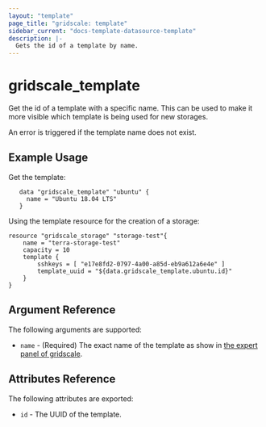 ```yaml
---
layout: "template"
page_title: "gridscale: template"
sidebar_current: "docs-template-datasource-template"
description: |-
  Gets the id of a template by name.
---
```


# gridscale_template

Get the id of a template with a specific name. This can be used to make it more visible which template is being used for new storages.

An error is triggered if the template name does not exist.

## Example Usage

Get the template:

```hcl
   data "gridscale_template" "ubuntu" {
     name = "Ubuntu 18.04 LTS"
   }
```

Using the template resource for the creation of a storage:

```hcl
resource "gridscale_storage" "storage-test"{
	name = "terra-storage-test"
	capacity = 10
	template {
		sshkeys = [ "e17e8fd2-0797-4a00-a85d-eb9a612a6e4e" ]
		template_uuid = "${data.gridscale_template.ubuntu.id}"
	}
}
```

## Argument Reference

The following arguments are supported:

* `name` - (Required) The exact name of the template as show in [the expert panel of gridscale](https://my.gridscale.io/Expert/Template).

## Attributes Reference

The following attributes are exported:

* `id` - The UUID of the template.